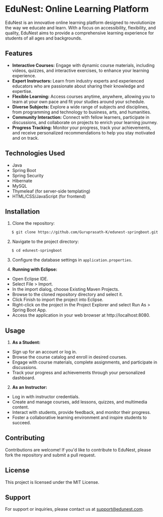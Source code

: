 # EduNest: Online Learning Platform

EduNest is an innovative online learning platform designed to revolutionize the way we educate and learn. With a focus on accessibility, flexibility, and quality, EduNest aims to provide a comprehensive learning experience for students of all ages and backgrounds.

## Features

- **Interactive Courses:** Engage with dynamic course materials, including videos, quizzes, and interactive exercises, to enhance your learning experience.
- **Expert Instructors:** Learn from industry experts and experienced educators who are passionate about sharing their knowledge and expertise.
- **Flexible Learning:** Access courses anytime, anywhere, allowing you to learn at your own pace and fit your studies around your schedule.
- **Diverse Subjects:** Explore a wide range of subjects and disciplines, from programming and technology to business, arts, and humanities.
- **Community Interaction:** Connect with fellow learners, participate in discussions, and collaborate on projects to enrich your learning journey.
- **Progress Tracking:** Monitor your progress, track your achievements, and receive personalized recommendations to help you stay motivated and on track.

## Technologies Used

- Java
- Spring Boot
- Spring Security
- Hibernate
- MySQL
- Thymeleaf (for server-side templating)
- HTML/CSS/JavaScript (for frontend)

## Installation

1. Clone the repository:
 
 ```bash
    $ git clone https://github.com/Guruprasath-K/edunest-springboot.git
 ```

2. Navigate to the project directory:

 ```bash
    $ cd edunest-springboot
 ```

3. Configure the database settings in `application.properties`.

4. **Running with Eclipse:**
- Open Eclipse IDE.
- Select File > Import.
- In the import dialog, choose Existing Maven Projects.
- Browse to the cloned repository directory and select it.
- Click Finish to import the project into Eclipse.
- Right-click on the project in the Project Explorer and select Run As > Spring Boot App.
- Access the application in your web browser at http://localhost:8080.

## Usage

1. **As a Student:**
- Sign up for an account or log in.
- Browse the course catalog and enroll in desired courses.
- Engage with course materials, complete assignments, and participate in discussions.
- Track your progress and achievements through your personalized dashboard.

2. **As an Instructor:**
- Log in with instructor credentials.
- Create and manage courses, add lessons, quizzes, and multimedia content.
- Interact with students, provide feedback, and monitor their progress.
- Foster a collaborative learning environment and inspire students to succeed.

## Contributing

Contributions are welcome! If you'd like to contribute to EduNest, please fork the repository and submit a pull request.

## License

This project is licensed under the MIT License.

## Support

For support or inquiries, please contact us at support@edunest.com.
